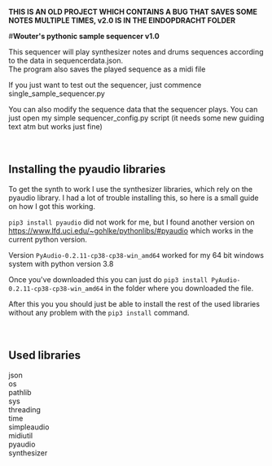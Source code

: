 **THIS IS AN OLD PROJECT WHICH CONTAINS A BUG THAT SAVES SOME NOTES MULTIPLE TIMES, v2.0 IS IN THE EINDOPDRACHT FOLDER**

#**Wouter's pythonic sample sequencer v1.0**

This sequencer will play synthesizer notes and drums sequences according to the data in sequencerdata.json. <br>
The program also saves the played sequence as a midi file

If you just want to test out the sequencer, just commence single_sample_sequencer.py

You can also modify the sequence data that the sequencer plays.
You can just open my simple sequencer_config.py script (it needs some new guiding text atm but works just fine)
<br><br><br>

## **Installing the pyaudio libraries**

To get the synth to work I use the synthesizer libraries, which rely on the pyaudio library. I had a lot of trouble installing this, so here is a small guide on how I got this working.

`pip3 install pyaudio` did not work for me, but I found another version on https://www.lfd.uci.edu/~gohlke/pythonlibs/#pyaudio which works in the current python version.

Version `PyAudio-0.2.11-cp38-cp38-win_amd64` worked for my 64 bit windows system with python version 3.8

Once you've downloaded this you can just do `pip3 install PyAudio-0.2.11-cp38-cp38-win_amd64` in the folder where you downloaded the file.

After this you you should just be able to install the rest of the used libraries without any problem with the `pip3 install` command.
<br><br><br>
## **Used libraries**

json <br>
os <br>
pathlib <br>
sys <br>
threading <br>
time <br>
simpleaudio <br>
midiutil <br>
pyaudio <br>
synthesizer <br>
